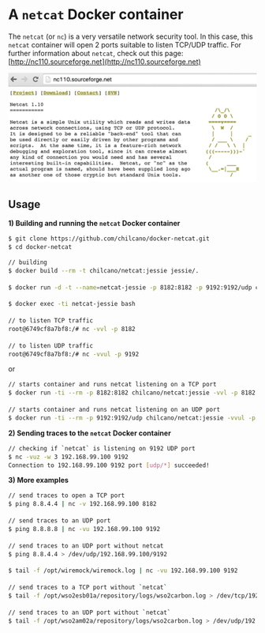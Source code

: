 # A `netcat` Docker container

The `netcat` (or `nc`) is a very versatile network security tool.
In this case, this `netcat` container will open 2 ports suitable to listen TCP/UDP traffic.
For further information about `netcat`, check out this page: [http://nc110.sourceforge.net](http://nc110.sourceforge.net)

![A netcat Docker container](https://github.com/chilcano/docker-netcat/blob/master/chilcano-docker-netcat-intro.png "A netcat Docker container")

## Usage


__1) Building and running the `netcat` Docker container__


```sh
$ git clone https://github.com/chilcano/docker-netcat.git
$ cd docker-netcat
```

```sh
// building
$ docker build --rm -t chilcano/netcat:jessie jessie/.

$ docker run -d -t --name=netcat-jessie -p 8182:8182 -p 9192:9192/udp chilcano/netcat:jessie

$ docker exec -ti netcat-jessie bash

// to listen TCP traffic
root@6749cf8a7bf8:/# nc -vvl -p 8182

// to listen UDP traffic
root@6749cf8a7bf8:/# nc -vvul -p 9192
```

or

```sh
// starts container and runs netcat listening on a TCP port
$ docker run -ti --rm -p 8182:8182 chilcano/netcat:jessie -vvl -p 8182

// starts container and runs netcat listening on an UDP port
$ docker run -ti --rm -p 9192:9192/udp chilcano/netcat:jessie -vvul -p 9192
```

__2) Sending traces to the `netcat` Docker container__


```sh
// checking if `netcat` is listening on 9192 UDP port
$ nc -vuz -w 3 192.168.99.100 9192		
Connection to 192.168.99.100 9192 port [udp/*] succeeded!
```


__3) More examples__


```sh
// send traces to open a TCP port
$ ping 8.8.4.4 | nc -v 192.168.99.100 8182

// send traces to an UDP port
$ ping 8.8.8.8 | nc -vu 192.168.99.100 9192

// send traces to an UDP port without netcat
$ ping 8.8.4.4 > /dev/udp/192.168.99.100/9192

$ tail -f /opt/wiremock/wiremock.log | nc -vu 192.168.99.100 9192

// send traces to a TCP port without `netcat`
$ tail -f /opt/wso2esb01a/repository/logs/wso2carbon.log > /dev/tcp/192.168.99.100/8182

// send traces to an UDP port without `netcat`
$ tail -f /opt/wso2am02a/repository/logs/wso2carbon.log > /dev/udp/192.168.99.100/9192
```

